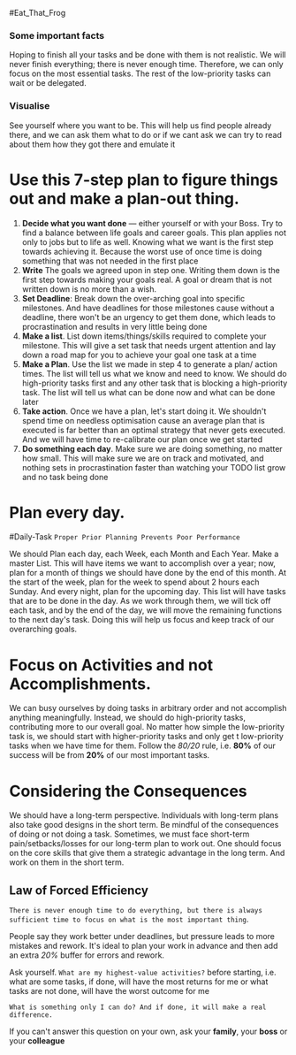 #Eat_That_Frog
### Some important facts

Hoping to finish all your tasks and be done with them is not realistic.
We will never finish everything; there is never enough time. Therefore, we can only focus on the most essential tasks. The rest of the low-priority tasks can wait or be delegated.

### Visualise

See yourself where you want to be. This will help us find people already there, and we can ask them what to do or if we cant ask we can try to read about them how they got there and emulate it
# Use this 7-step plan to figure things out and make a plan-out thing.

1. **Decide what you want done** — either yourself or with your Boss. Try to find a balance between life goals and career goals. This plan applies not only to jobs but to life as well. Knowing what we want is the first step towards achieving it. Because the worst use of once time is doing something that was not needed in the first place
2. **Write** The goals we agreed upon in step one. Writing them down is the first step towards making your goals real. A goal or dream that is not written down is no more than a wish. 
3. **Set Deadline**: Break down the over-arching goal into specific milestones. And have deadlines for those milestones cause without a deadline, there won't be an urgency to get them done, which leads to procrastination and results in very little being done
4. **Make a list**. List down items/things/skills required to complete your milestone. This will give a set task that needs urgent attention and lay down a road map for you to achieve your goal one task at a time
5. **Make a Plan**. Use the list we made in step 4 to generate a plan/ action times. The list will tell us what we know and need to know. We should do high-priority tasks first and any other task that is blocking a high-priority task. The list will tell us what can be done now and what can be done later
6. **Take action**. Once we have a plan, let's start doing it. We shouldn't spend time on needless optimisation cause an average plan that is executed is far better than an optimal strategy that never gets executed. And we will have time to re-calibrate our plan once we get started
7. **Do something each day**. Make sure we are doing something, no matter how small. This will make sure we are on track and motivated, and nothing sets in procrastination faster than watching your TODO list grow and no task being done


# Plan every day.
#Daily-Task
`Proper Prior Planning Prevents Poor Performance`

We should Plan each day, each Week, each Month and Each Year. Make a master List. This will have items we want to accomplish over a year; now, plan for a month of things we should have done by the end of this month. At the start of the week, plan for the week to spend about 2 hours each Sunday. And every night, plan for the upcoming day. This list will have tasks that are to be done in the day. As we work through them, we will tick off each task, and by the end of the day, we will move the remaining functions to the next day's task. Doing this will help us focus and keep track of our overarching goals.

# Focus on Activities and not Accomplishments.

We can busy ourselves by doing tasks in arbitrary order and not accomplish anything meaningfully. Instead, we should do high-priority tasks, contributing more to our overall goal. No matter how simple the low-priority task is, we should start with higher-priority tasks and only get t low-priority tasks when we have time for them. Follow the _80/20_ rule, i.e. **80%** of our success will be from **20%** of our most important tasks. 

# Considering the Consequences

We should have a long-term perspective. Individuals with long-term plans also take good designs in the short term. Be mindful of the consequences of doing or not doing a task. Sometimes, we must face short-term pain/setbacks/losses for our long-term plan to work out.
One should focus on the core skills that give them a strategic advantage in the long term. And work on them in the short term. 

## Law of Forced Efficiency

`There is never enough time to do everything, but there is always sufficient time to focus on what is the most important thing`.

People say they work better under deadlines, but pressure leads to more mistakes and rework. It's ideal to plan your work in advance and then add an extra _20%_ buffer for errors and rework.

Ask yourself. `What are my highest-value activities?` before starting, i.e. what are some tasks, if done, will have the most returns for me or what tasks are not done, will have the worst outcome for me

`What is something only I can do? And if done, it will make a real difference.`

If you can't answer this question on your own, ask your **family**, your **boss** or your **colleague**


